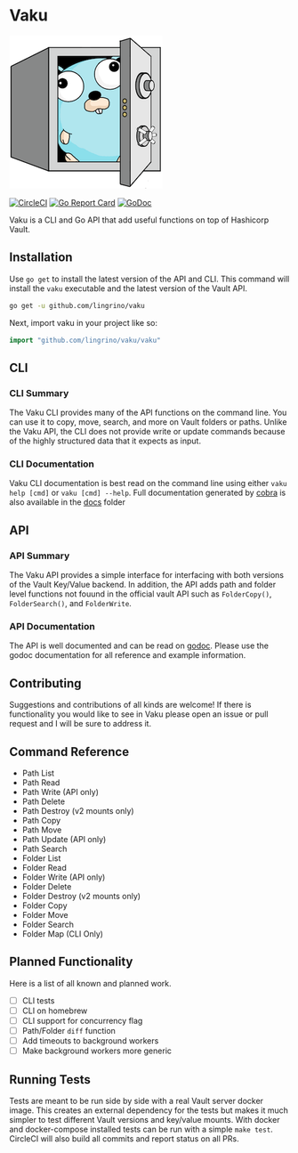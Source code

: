 # Vaku

[![Vaku](www/assets/logo-vaku-sm.png?raw=true)](www/assets/logo-vaku-sm.png "Vaku")

[![CircleCI](https://circleci.com/gh/lingrino/vaku.svg?style=svg)](https://circleci.com/gh/lingrino/vaku)
[![Go Report Card](https://goreportcard.com/badge/github.com/lingrino/vaku)](https://goreportcard.com/report/github.com/lingrino/vaku)
[![GoDoc](https://godoc.org/github.com/lingrino/vaku/vaku?status.svg)](https://godoc.org/github.com/lingrino/vaku/vaku)

Vaku is a CLI and Go API that add useful functions on top of Hashicorp Vault.

## Installation

Use `go get` to install the latest version of the API and CLI. This command will install the `vaku` executable
and the latest version of the Vault API.

```bash
go get -u github.com/lingrino/vaku
```

Next, import vaku in your project like so:

```go
import "github.com/lingrino/vaku/vaku"
```

## CLI

### CLI Summary

The Vaku CLI provides many of the API functions on the command line. You can use it to copy, move,
search, and more on Vault folders or paths. Unlike the Vaku API, the CLI does not provide write or
update commands because of the highly structured data that it expects as input.

### CLI Documentation

Vaku CLI documentation is best read on the command line using either `vaku help [cmd]` or `vaku [cmd] --help`.
Full documentation generated by [cobra](https://github.com/spf13/cobra) is also available in the [docs](docs/vaku.md) folder

## API

### API Summary

The Vaku API provides a simple interface for interfacing with both versions of the Vault Key/Value backend. In
addition, the API adds path and folder level functions not fouund in the official vault API such as `FolderCopy()`,
`FolderSearch()`, and `FolderWrite`.

### API Documentation

The API is well documented and can be read on [godoc](https://godoc.org/github.com/lingrino/vaku/vaku). Please use
the godoc documentation for all reference and example information.

## Contributing

Suggestions and contributions of all kinds are welcome! If there is functionality you would like to see in Vaku
please open an issue or pull request and I will be sure to address it.

## Command Reference

- Path List
- Path Read
- Path Write (API only)
- Path Delete
- Path Destroy (v2 mounts only)
- Path Copy
- Path Move
- Path Update (API only)
- Path Search
- Folder List
- Folder Read
- Folder Write (API only)
- Folder Delete
- Folder Destroy (v2 mounts only)
- Folder Copy
- Folder Move
- Folder Search
- Folder Map (CLI Only)

## Planned Functionality

Here is a list of all known and planned work.

- [ ] CLI tests
- [ ] CLI on homebrew
- [ ] CLI support for concurrency flag
- [ ] Path/Folder `diff` function
- [ ] Add timeouts to background workers
- [ ] Make background workers more generic

## Running Tests

Tests are meant to be run side by side with a real Vault server docker image. This
creates an external dependency for the tests but makes it much simpler to test different
Vault versions and key/value mounts. With docker and docker-compose installed tests
can be run with a simple `make test`. CircleCI will also build all commits and report
status on all PRs.
